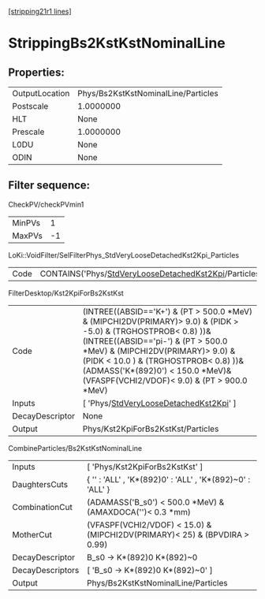 [[stripping21r1 lines]](./stripping21r1-index)

# StrippingBs2KstKstNominalLine

## Properties:

|                |                                     |
|----------------|-------------------------------------|
| OutputLocation | Phys/Bs2KstKstNominalLine/Particles |
| Postscale      | 1.0000000                           |
| HLT            | None                                |
| Prescale       | 1.0000000                           |
| L0DU           | None                                |
| ODIN           | None                                |

## Filter sequence:

CheckPV/checkPVmin1

|        |     |
|--------|-----|
| MinPVs | 1   |
| MaxPVs | -1  |

LoKi::VoidFilter/SelFilterPhys_StdVeryLooseDetachedKst2Kpi_Particles

|      |                                                                                                                          |
|------|--------------------------------------------------------------------------------------------------------------------------|
| Code | CONTAINS('Phys/[StdVeryLooseDetachedKst2Kpi](./stripping21r1-commonparticles-stdveryloosedetachedkst2kpi)/Particles')\>0 |

FilterDesktop/Kst2KpiForBs2KstKst

|                 |                                                                                                                                                                                                                                                                                                                                  |
|-----------------|----------------------------------------------------------------------------------------------------------------------------------------------------------------------------------------------------------------------------------------------------------------------------------------------------------------------------------|
| Code            | (INTREE((ABSID=='K+') & (PT \> 500.0 \*MeV) & (MIPCHI2DV(PRIMARY)\> 9.0) & (PIDK \> -5.0) & (TRGHOSTPROB\< 0.8) ))& (INTREE((ABSID=='pi-') & (PT \> 500.0 \*MeV) & (MIPCHI2DV(PRIMARY)\> 9.0) & (PIDK \< 10.0 ) & (TRGHOSTPROB\< 0.8) ))& (ADMASS('K\*(892)0') \< 150.0 \*MeV)& (VFASPF(VCHI2/VDOF)\< 9.0) & (PT \> 900.0 \*MeV) |
| Inputs          | [ 'Phys/[StdVeryLooseDetachedKst2Kpi](./stripping21r1-commonparticles-stdveryloosedetachedkst2kpi)' ]                                                                                                                                                                                                                          |
| DecayDescriptor | None                                                                                                                                                                                                                                                                                                                             |
| Output          | Phys/Kst2KpiForBs2KstKst/Particles                                                                                                                                                                                                                                                                                               |

CombineParticles/Bs2KstKstNominalLine

|                  |                                                                              |
|------------------|------------------------------------------------------------------------------|
| Inputs           | [ 'Phys/Kst2KpiForBs2KstKst' ]                                             |
| DaughtersCuts    | { '' : 'ALL' , 'K\*(892)0' : 'ALL' , 'K\*(892)~0' : 'ALL' }                  |
| CombinationCut   | (ADAMASS('B_s0') \< 500.0 \*MeV) & (AMAXDOCA('')\< 0.3 \*mm)                 |
| MotherCut        | (VFASPF(VCHI2/VDOF) \< 15.0) & (MIPCHI2DV(PRIMARY)\< 25) & (BPVDIRA \> 0.99) |
| DecayDescriptor  | B_s0 -\> K\*(892)0 K\*(892)~0                                                |
| DecayDescriptors | [ 'B_s0 -\> K\*(892)0 K\*(892)~0' ]                                        |
| Output           | Phys/Bs2KstKstNominalLine/Particles                                          |

